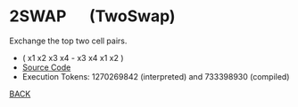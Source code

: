 # 2SWAP &emsp; (TwoSwap)
Exchange the top two cell pairs.
* ( x1 x2 x3 x4 - x3 x4 x1 x2 )
* [Source Code](../words/core/TwoSwap.cs)
* Execution Tokens: 1270269842 (interpreted) and 733398930 (compiled)


[BACK](builtins.md#TwoSwap)
